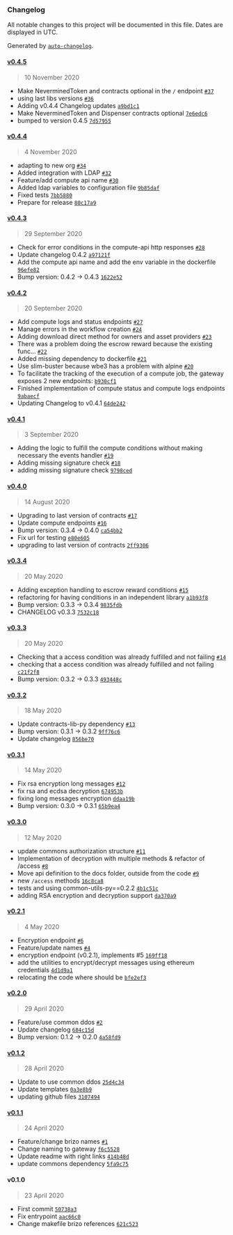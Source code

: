 ### Changelog

All notable changes to this project will be documented in this file. Dates are displayed in UTC.

Generated by [`auto-changelog`](https://github.com/CookPete/auto-changelog).

#### [v0.4.5](https://github.com/nevermined-io/gateway/compare/v0.4.4...v0.4.5)

> 10 November 2020

- Make NeverminedToken and contracts optional in the `/` endpoint [`#37`](https://github.com/nevermined-io/gateway/pull/37)
- using last libs versions [`#36`](https://github.com/nevermined-io/gateway/pull/36)
- Adding v0.4.4 Changelog updates [`a9bd1c1`](https://github.com/nevermined-io/gateway/commit/a9bd1c1db4b21d8ffdd45ef663322680bdc8b25e)
- Make NeverminedToken and Dispenser contracts optional [`7e6edc6`](https://github.com/nevermined-io/gateway/commit/7e6edc61b926084460f098a37bd1cecaeb8f3e29)
- bumped to version 0.4.5 [`7d57955`](https://github.com/nevermined-io/gateway/commit/7d5795542e3d6610a709d285ee2e47b29532e971)

#### [v0.4.4](https://github.com/nevermined-io/gateway/compare/v0.4.3...v0.4.4)

> 4 November 2020

- adapting to new org [`#34`](https://github.com/nevermined-io/gateway/pull/34)
- Added integration with LDAP [`#32`](https://github.com/nevermined-io/gateway/pull/32)
- Feature/add compute api name [`#30`](https://github.com/nevermined-io/gateway/pull/30)
- Added ldap variables to configuration file [`9b85daf`](https://github.com/nevermined-io/gateway/commit/9b85daf77bd956ac41906b6ce7f33d78019b6e28)
- Fixed tests [`7bb5880`](https://github.com/nevermined-io/gateway/commit/7bb58809ef3f5dd028ca275a49a6404499ee2d68)
- Prepare for release [`80c17a9`](https://github.com/nevermined-io/gateway/commit/80c17a9c14b1aef4fd85c35fd864d59709f35a1e)

#### [v0.4.3](https://github.com/nevermined-io/gateway/compare/v0.4.2...v0.4.3)

> 29 September 2020

- Check for error conditions in the compute-api http responses [`#28`](https://github.com/nevermined-io/gateway/pull/28)
- Update changelog 0.4.2 [`a97121f`](https://github.com/nevermined-io/gateway/commit/a97121f47c379fecbefa054db3ccecada15a4f1b)
- Add the compute api name and add the env variable in the dockerfile [`96efe82`](https://github.com/nevermined-io/gateway/commit/96efe82e217fae7120afc0bc3ac64a357a3f1a71)
- Bump version: 0.4.2 → 0.4.3 [`1622e52`](https://github.com/nevermined-io/gateway/commit/1622e52df225e24dd20d7216c48254d9578efccc)

#### [v0.4.2](https://github.com/nevermined-io/gateway/compare/v0.4.1...v0.4.2)

> 20 September 2020

- Add compute logs and status endpoints [`#27`](https://github.com/nevermined-io/gateway/pull/27)
- Manage errors in the workflow creation [`#24`](https://github.com/nevermined-io/gateway/pull/24)
- Adding download direct method for owners and asset providers [`#23`](https://github.com/nevermined-io/gateway/pull/23)
- There was a problem doing the escrow reward because the existing func… [`#22`](https://github.com/nevermined-io/gateway/pull/22)
- Added missing dependency to dockerfile [`#21`](https://github.com/nevermined-io/gateway/pull/21)
- Use slim-buster because wbe3 has a problem with alpine [`#20`](https://github.com/nevermined-io/gateway/pull/20)
- To facilitate the tracking of the execution of a compute job, the gateway exposes 2 new endpoints: [`b930cf1`](https://github.com/nevermined-io/gateway/commit/b930cf1fe89c74a5b7c196df0802b79ee96c5660)
- Finished implementation of compute status and compute logs endpoints [`9abaecf`](https://github.com/nevermined-io/gateway/commit/9abaecfbdce0519e2ee961d193c7127d47c3d13b)
- Updating Changelog to v0.4.1 [`64de242`](https://github.com/nevermined-io/gateway/commit/64de242334d217bacb1c788f4857287974fc14d5)

#### [v0.4.1](https://github.com/nevermined-io/gateway/compare/v0.4.0...v0.4.1)

> 3 September 2020

- Adding the logic to fulfill the compute conditions without making necessary the events handler [`#19`](https://github.com/nevermined-io/gateway/pull/19)
- Adding missing signature check [`#18`](https://github.com/nevermined-io/gateway/pull/18)
- adding missing signature check [`9798ced`](https://github.com/nevermined-io/gateway/commit/9798ced6d752dabc200eae9ab3d4b4fdc73bce34)

#### [v0.4.0](https://github.com/nevermined-io/gateway/compare/v0.3.4...v0.4.0)

> 14 August 2020

- Upgrading to last version of contracts [`#17`](https://github.com/nevermined-io/gateway/pull/17)
- Update compute endpoints [`#16`](https://github.com/nevermined-io/gateway/pull/16)
- Bump version: 0.3.4 → 0.4.0 [`ca54bb2`](https://github.com/nevermined-io/gateway/commit/ca54bb224abb49a3d75fa4f63b3834f3cac800ee)
- Fix url for testing [`e80e605`](https://github.com/nevermined-io/gateway/commit/e80e6054aa72e129e3740d431406431c431d33be)
- upgrading to last version of contracts [`2ff9306`](https://github.com/nevermined-io/gateway/commit/2ff93065f406f81d7f6ff032357a796d882e0b0c)

#### [v0.3.4](https://github.com/nevermined-io/gateway/compare/v0.3.3...v0.3.4)

> 20 May 2020

- Adding exception handling to escrow reward conditions [`#15`](https://github.com/nevermined-io/gateway/pull/15)
- refactoring for having conditions in an independent library [`a1b93f8`](https://github.com/nevermined-io/gateway/commit/a1b93f88b4922495678d881661948d54c331e341)
- Bump version: 0.3.3 → 0.3.4 [`9835fdb`](https://github.com/nevermined-io/gateway/commit/9835fdb45584b88471142a79bb0d6a4229e46370)
- CHANGELOG v0.3.3 [`7532c18`](https://github.com/nevermined-io/gateway/commit/7532c18ee383d44bf47f8be06f05d59125bd9783)

#### [v0.3.3](https://github.com/nevermined-io/gateway/compare/v0.3.2...v0.3.3)

> 20 May 2020

- Checking that a access condition was already fulfilled and not failing [`#14`](https://github.com/nevermined-io/gateway/pull/14)
- checking that a access condition was already fulfilled and not failing [`c21f2f8`](https://github.com/nevermined-io/gateway/commit/c21f2f8f1111917b57b118f1b7664d9233664aff)
- Bump version: 0.3.2 → 0.3.3 [`493448c`](https://github.com/nevermined-io/gateway/commit/493448c247255a21352553a7d6039bbe9e3ba76e)

#### [v0.3.2](https://github.com/nevermined-io/gateway/compare/v0.3.1...v0.3.2)

> 18 May 2020

- Update contracts-lib-py dependency [`#13`](https://github.com/nevermined-io/gateway/pull/13)
- Bump version: 0.3.1 → 0.3.2 [`9ff76c6`](https://github.com/nevermined-io/gateway/commit/9ff76c6a226f9ccb09e363225dbb09ec4d17d91d)
- Update changelog [`856be70`](https://github.com/nevermined-io/gateway/commit/856be707baa056418e2a62a21570c91eb51ba97e)

#### [v0.3.1](https://github.com/nevermined-io/gateway/compare/v0.3.0...v0.3.1)

> 14 May 2020

- Fix rsa encryption long messages [`#12`](https://github.com/nevermined-io/gateway/pull/12)
- fix rsa and ecdsa decryption [`674953b`](https://github.com/nevermined-io/gateway/commit/674953b9bf39d14ec4fd100fd0b8b623ef492cce)
- fixing long messages encryption [`ddaa19b`](https://github.com/nevermined-io/gateway/commit/ddaa19b53bba6e8cdffbc5a0282aa9add84d5c9d)
- Bump version: 0.3.0 → 0.3.1 [`65b9ea4`](https://github.com/nevermined-io/gateway/commit/65b9ea473298bbec90cbf18af8561b720a494a05)

#### [v0.3.0](https://github.com/nevermined-io/gateway/compare/v0.2.1...v0.3.0)

> 12 May 2020

- update commons authorization structure [`#11`](https://github.com/nevermined-io/gateway/pull/11)
- Implementation of decryption with multiple methods & refactor of /access [`#8`](https://github.com/nevermined-io/gateway/pull/8)
- Move api definition to the docs folder, outside from the code [`#9`](https://github.com/nevermined-io/gateway/pull/9)
- new `/access` methods [`16c8ca8`](https://github.com/nevermined-io/gateway/commit/16c8ca85339aacaca247b89144c3a67c9ddc16a6)
- tests and using common-utils-py==0.2.2 [`4b1c51c`](https://github.com/nevermined-io/gateway/commit/4b1c51c41e5cfcf295d87d8fda364c0c4d8d449f)
- adding RSA encryption and decryption support [`da370a9`](https://github.com/nevermined-io/gateway/commit/da370a959f5fbf2dae5c32cb8459a63ac414342b)

#### [v0.2.1](https://github.com/nevermined-io/gateway/compare/v0.2.0...v0.2.1)

> 4 May 2020

- Encryption endpoint [`#6`](https://github.com/nevermined-io/gateway/pull/6)
- Feature/update names [`#4`](https://github.com/nevermined-io/gateway/pull/4)
- encryption endpoint (v0.2.1), implements #5 [`169ff18`](https://github.com/nevermined-io/gateway/commit/169ff18c10ba93d5fd33d63c867d609ddeb8e3c4)
- add the utilities to encrypt/decrypt messages using ethereum credentials [`4d1d9a1`](https://github.com/nevermined-io/gateway/commit/4d1d9a1661bf1bc70b462359f22ac4313d1e3d24)
- relocating the code where should be [`bfe2ef3`](https://github.com/nevermined-io/gateway/commit/bfe2ef3e586d59d35888dba39fec3523f2103c75)

#### [v0.2.0](https://github.com/nevermined-io/gateway/compare/v0.1.2...v0.2.0)

> 29 April 2020

- Feature/use common ddos [`#2`](https://github.com/nevermined-io/gateway/pull/2)
- Update changelog [`684c15d`](https://github.com/nevermined-io/gateway/commit/684c15d2cd7f63a5d3ce28c163d5154aace3ab57)
- Bump version: 0.1.2 → 0.2.0 [`4a58fd9`](https://github.com/nevermined-io/gateway/commit/4a58fd96c2b2070fa6452e122edd711d6a0552fd)

#### [v0.1.2](https://github.com/nevermined-io/gateway/compare/v0.1.1...v0.1.2)

> 28 April 2020

- Update to use common ddos [`25d4c34`](https://github.com/nevermined-io/gateway/commit/25d4c349fc2de322cdd52c6cf03e18cfda255a0e)
- Update templates [`0a3e8b9`](https://github.com/nevermined-io/gateway/commit/0a3e8b96adfd5c9cc9f94a653d0d4f3facb3eec9)
- updating github files [`3107494`](https://github.com/nevermined-io/gateway/commit/3107494e13be8700d23b0568992e0d207b682305)

#### [v0.1.1](https://github.com/nevermined-io/gateway/compare/v0.1.0...v0.1.1)

> 24 April 2020

- Feature/change brizo names [`#1`](https://github.com/nevermined-io/gateway/pull/1)
- Change naming to gateway [`f6c5528`](https://github.com/nevermined-io/gateway/commit/f6c5528c826c3f700d07dd40e6f2db326f828d51)
- Update readme with right links [`414b48d`](https://github.com/nevermined-io/gateway/commit/414b48de3cdedfc11879bfc19a8a9e12bf5e2d92)
- update commons dependency [`5fa9c75`](https://github.com/nevermined-io/gateway/commit/5fa9c751352568a7f1e13267ad6d64b83da7bbd0)

#### v0.1.0

> 23 April 2020

- First commit [`50738a3`](https://github.com/nevermined-io/gateway/commit/50738a36296944861daf35fc3046ad8f7732b7c2)
- Fix entrypoint [`aac66c0`](https://github.com/nevermined-io/gateway/commit/aac66c0f526888cd7f78195db447d0a37567e44f)
- Change makefile brizo references [`621c523`](https://github.com/nevermined-io/gateway/commit/621c523a2933183149fddeb8520c2712bb080b4c)
